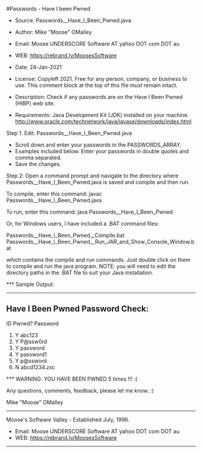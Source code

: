#Passwords - Have I been Pwned

* Source:  Passwords__Have_I_Been_Pwned.java
* Author:  Mike "Moose" OMalley
* Email:   Moose UNDERSCORE Software AT yahoo DOT com DOT au
* WEB:     https://rebrand.ly/MoosesSoftware
* Date:    24-Jan-2021
* License: Copyleft 2021.
           Free for any person, company, or business to use.
           This comment block at the top of this file *must* remain intact.

* Description:  Check if any passwords are on the Have I Been Pwned (HIBP) web site.
* Requirements: Java Development Kit (JDK) installed on your machine.
                http://www.oracle.com/technetwork/java/javase/downloads/index.html

Step 1. Edit: Passwords__Have_I_Been_Pwned.java
* Scroll down and enter your passwords in the PASSWORDS_ARRAY.
* Examples included below.  Enter your passwords in double quotes and comma separated.
* Save the changes.

Step 2: Open a command prompt and navigate to the directory
where Passwords__Have_I_Been_Pwned.java is saved
and compile and then run.

To compile, enter this command:
   javac Passwords__Have_I_Been_Pwned.java

To run, enter this command:
   java Passwords__Have_I_Been_Pwned

Or, for Windows users, I have included a .BAT command files:

   Passwords__Have_I_Been_Pwned__Compile.bat
   Passwords__Have_I_Been_Pwned__Run_JAR_and_Show_Console_Window.bat

which contains the compile and run commands.
Just double click on them to compile and run the java program.
NOTE: you will need to edit the directory paths in the .BAT file
to suit your Java installation.


*** Sample Output:

---------------------------------------
Have I Been Pwned Password Check:
---------------------------------------

 ID  Pwned? Password
  1.   Y    abc123
  2.   Y    P@ssw0rd
  3.   Y    password
  4.   Y    password1
  5.   Y    p@ssword
  6.   N    abcd1234.zxc

*** WARNING: YOU HAVE BEEN PWNED 5 times !!! :(


Any questions, comments, feedback, please let me know.  :)

 Mike "Moose" OMalley
____________________________________________________
Moose's Software Valley - Established July, 1996.
* Email:  Moose UNDERSCORE Software AT yahoo DOT com DOT au
* WEB: https://rebrand.ly/MoosesSoftware
____________________________________________________

